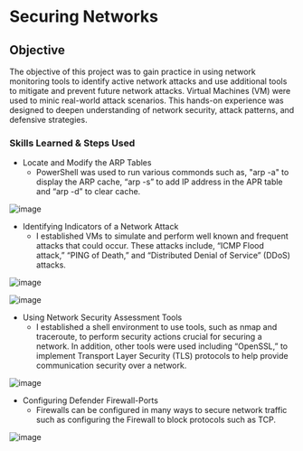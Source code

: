 # Securing Networks

## Objective
The objective of this project was to gain practice in using network monitoring tools to identify active network attacks and use additional tools to mitigate and prevent future network attacks. Virtual Machines (VM) were used to minic real-world attack scenarios. This hands-on experience was designed to deepen understanding of network security, attack patterns, and defensive strategies.

### Skills Learned & Steps Used
- Locate and Modify the ARP Tables
  - PowerShell was used to run various commonds such as, "arp -a" to display the ARP cache, “arp -s” to add IP address in the APR table and “arp -d” to clear cache.

![image](https://github.com/user-attachments/assets/73500499-a107-4636-a0a8-8543b2c4ae9e)

- Identifying Indicators of a Network Attack
  - I established VMs to simulate and perform well known and frequent attacks that could occur. These attacks include, “ICMP Flood attack,” “PING of Death,” and “Distributed Denial of Service” (DDoS) attacks.

![image](https://github.com/user-attachments/assets/0d69ed1f-75a9-4052-a69e-28c831dc308a)

![image](https://github.com/user-attachments/assets/2f38c177-c86a-455a-afa4-053934ebb301)

- Using Network Security Assessment Tools
  - I established a shell environment to use tools, such as nmap and traceroute, to perform security actions crucial for securing a network. In addition, other tools were used including “OpenSSL,” to implement Transport Layer Security (TLS) protocols to help provide communication security over a network.

![image](https://github.com/user-attachments/assets/62afed8e-d236-4440-858d-808a08dbad84)

- Configuring Defender Firewall-Ports
  - Firewalls can be configured in many ways to secure network traffic such as configuring the Firewall to block protocols such as TCP.
 
![image](https://github.com/user-attachments/assets/fafe229f-9746-49a1-9461-0abf0d026674)

